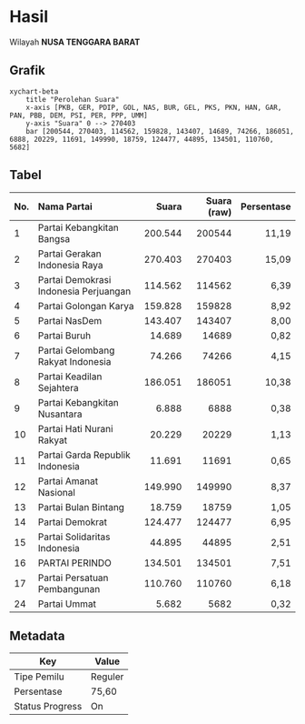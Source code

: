 # Hasil

Wilayah **NUSA TENGGARA BARAT**

## Grafik

```mermaid
xychart-beta
    title "Perolehan Suara"
    x-axis [PKB, GER, PDIP, GOL, NAS, BUR, GEL, PKS, PKN, HAN, GAR, PAN, PBB, DEM, PSI, PER, PPP, UMM]
    y-axis "Suara" 0 --> 270403
    bar [200544, 270403, 114562, 159828, 143407, 14689, 74266, 186051, 6888, 20229, 11691, 149990, 18759, 124477, 44895, 134501, 110760, 5682]
```

## Tabel

| No. | Nama Partai                           | Suara   | Suara (raw) | Persentase |
|:--- |:------------------------------------- | -------:| -----------:| ----------:|
| 1   | Partai Kebangkitan Bangsa             | 200.544 | 200544      | 11,19      |
| 2   | Partai Gerakan Indonesia Raya         | 270.403 | 270403      | 15,09      |
| 3   | Partai Demokrasi Indonesia Perjuangan | 114.562 | 114562      | 6,39       |
| 4   | Partai Golongan Karya                 | 159.828 | 159828      | 8,92       |
| 5   | Partai NasDem                         | 143.407 | 143407      | 8,00       |
| 6   | Partai Buruh                          | 14.689  | 14689       | 0,82       |
| 7   | Partai Gelombang Rakyat Indonesia     | 74.266  | 74266       | 4,15       |
| 8   | Partai Keadilan Sejahtera             | 186.051 | 186051      | 10,38      |
| 9   | Partai Kebangkitan Nusantara          | 6.888   | 6888        | 0,38       |
| 10  | Partai Hati Nurani Rakyat             | 20.229  | 20229       | 1,13       |
| 11  | Partai Garda Republik Indonesia       | 11.691  | 11691       | 0,65       |
| 12  | Partai Amanat Nasional                | 149.990 | 149990      | 8,37       |
| 13  | Partai Bulan Bintang                  | 18.759  | 18759       | 1,05       |
| 14  | Partai Demokrat                       | 124.477 | 124477      | 6,95       |
| 15  | Partai Solidaritas Indonesia          | 44.895  | 44895       | 2,51       |
| 16  | PARTAI PERINDO                        | 134.501 | 134501      | 7,51       |
| 17  | Partai Persatuan Pembangunan          | 110.760 | 110760      | 6,18       |
| 24  | Partai Ummat                          | 5.682   | 5682        | 0,32       |


## Metadata

| Key             | Value   |
| --------------- | ------- |
| Tipe Pemilu     | Reguler |
| Persentase      | 75,60   |
| Status Progress | On      |



